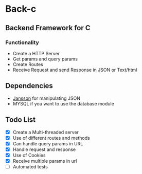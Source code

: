 # Back-c

## Backend Framework for C

### Functionality
- Create a HTTP Server
- Get params and query params
- Create Routes
- Receive Request and send Response in JSON or Text/html

## Dependencies
- [Jansson](https://github.com/akheron/jansson) for manipulating JSON
- MYSQL if you want to use the database module 

## Todo List
- [x] Create a Multi-threaded server
- [x] Use of different routes and methods
- [x] Can handle query params in URL
- [x] Handle request and response
- [x] Use of Cookies
- [x] Receive multiple params in url
- [ ] Automated tests